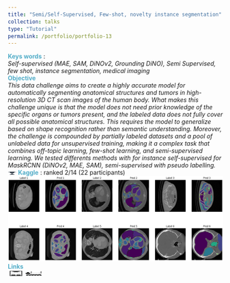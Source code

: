 ```yaml
---
title: "Semi/Self-Supervised, Few-shot, novelty instance segmentation"
collection: talks
type: "Tutorial"
permalink: /portfolio/portfolio-13
---
```


<span style="color:rgba(82,173,200,255)"> **Keys words** </span>: \
*Self-supervised (MAE, SAM, DiNOv2, Grounding DiNO), Semi Supervised, few shot, instance segmentation, medical imaging* \
<span style="color:rgba(82,173,200,255)">**Objective**</span> \
*This data challenge aims to create a highly accurate model for automatically segmenting anatomical structures and tumors in high-resolution 3D CT scan images of the human body. What makes this challenge unique is that the model does not need prior knowledge of the specific organs or tumors present, and the labeled data does not fully cover all possible anatomical structures. This requires the model to generalize based on shape recognition rather than semantic understanding. Moreover, the challenge is compounded by partially labeled datasets and a pool of unlabeled data for unsupervised training, making it a complex task that combines off-topic learning, few-shot learning, and semi-supervised learning. We tested differents methods with for instance self-supervised for MaskRCNN (DiNOv2, MAE, SAM), semi-supervised with pseudo labelling.*\
<img src='/images/cup.jpg' width='20.0' height='7.0'> <span style="color:rgba(82,173,200,255)"> **Kaggle** </span> : ranked 2/14 (22 participants)\
<img src='/images/college_fr_im.png' width='600' height='200'> \
<span style="color:rgba(82,173,200,255)"> **Links** </span> \
[<img src="/images/report_icone.png" alt="Report" width="37.5" height="12.5" />](https://drive.google.com/file/d/1MphvWSCc__vAgsqBbba5LtitUX6HSckc/view?usp=drive_link) [<img src="/images/class_icone.png" alt="Report" width="37.5" height="12.5" />](https://www.master-mva.com/cours/generation-de-donnees/)